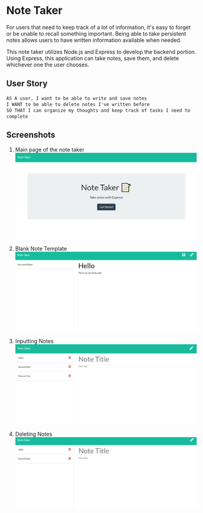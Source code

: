 # Note Taker

For users that need to keep track of a lot of information, it's easy to forget or be unable to recall something important. Being able to take persistent notes allows users to have written information available when needed.

This note taker utilizes Node.js and Express to develop the backend portion. Using Express, this application can take notes, save them, and delete whichever one the user chooses. 

## User Story
```
AS A user, I want to be able to write and save notes
I WANT to be able to delete notes I've written before
SO THAT I can organize my thoughts and keep track of tasks I need to complete
```
## Screenshots

1. Main page of the note taker
![Alt text](screenshots/main.PNG "Main")

2. Blank Note Template
![Alt text](screenshots/first.PNG "First")

3. Inputting Notes
![Alt text](screenshots/second.PNG "Second")

4. Deleting Notes
![Alt text](screenshots/third.PNG "Third")
